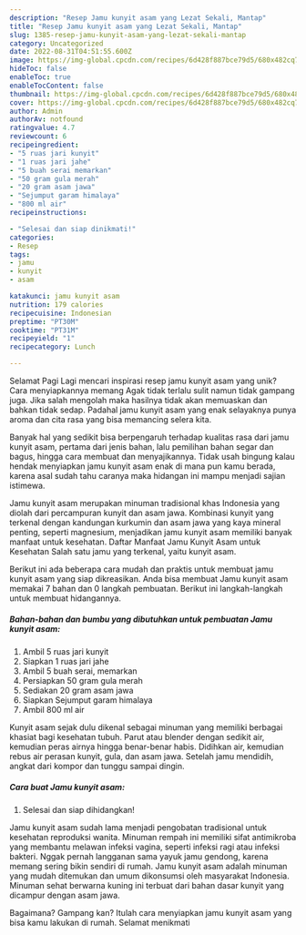 ```yaml
---
description: "Resep Jamu kunyit asam yang Lezat Sekali, Mantap"
title: "Resep Jamu kunyit asam yang Lezat Sekali, Mantap"
slug: 1385-resep-jamu-kunyit-asam-yang-lezat-sekali-mantap
category: Uncategorized
date: 2022-08-31T04:51:55.600Z
image: https://img-global.cpcdn.com/recipes/6d428f887bce79d5/680x482cq70/jamu-kunyit-asam-foto-resep-utama.jpg
hideToc: false
enableToc: true
enableTocContent: false
thumbnail: https://img-global.cpcdn.com/recipes/6d428f887bce79d5/680x482cq70/jamu-kunyit-asam-foto-resep-utama.jpg
cover: https://img-global.cpcdn.com/recipes/6d428f887bce79d5/680x482cq70/jamu-kunyit-asam-foto-resep-utama.jpg
author: Admin
authorAv: notfound
ratingvalue: 4.7
reviewcount: 6
recipeingredient:
- "5 ruas jari kunyit"
- "1 ruas jari jahe"
- "5 buah serai memarkan"
- "50 gram gula merah"
- "20 gram asam jawa"
- "Sejumput garam himalaya"
- "800 ml air"
recipeinstructions:

- "Selesai dan siap dinikmati!"
categories:
- Resep
tags:
- jamu
- kunyit
- asam

katakunci: jamu kunyit asam 
nutrition: 179 calories
recipecuisine: Indonesian
preptime: "PT30M"
cooktime: "PT31M"
recipeyield: "1"
recipecategory: Lunch

---
```



Selamat Pagi Lagi mencari inspirasi resep jamu kunyit asam yang unik? Cara menyiapkannya memang Agak tidak terlalu sulit namun tidak gampang juga. Jika salah mengolah maka hasilnya tidak akan memuaskan dan bahkan tidak sedap. Padahal jamu kunyit asam yang enak selayaknya punya aroma dan cita rasa yang bisa memancing selera kita.


Banyak hal yang sedikit bisa berpengaruh terhadap kualitas rasa dari jamu kunyit asam, pertama dari jenis bahan, lalu pemilihan bahan segar dan bagus, hingga cara membuat dan menyajikannya. Tidak usah bingung kalau hendak menyiapkan jamu kunyit asam enak di mana pun kamu berada, karena asal sudah tahu caranya maka hidangan ini mampu menjadi sajian istimewa.

Jamu kunyit asam merupakan minuman tradisional khas Indonesia yang diolah dari percampuran kunyit dan asam jawa. Kombinasi kunyit yang terkenal dengan kandungan kurkumin dan asam jawa yang kaya mineral penting, seperti magnesium, menjadikan jamu kunyit asam memiliki banyak manfaat untuk kesehatan. Daftar Manfaat Jamu Kunyit Asam untuk Kesehatan Salah satu jamu yang terkenal, yaitu kunyit asam.


Berikut ini ada beberapa cara mudah dan praktis untuk membuat jamu kunyit asam yang siap dikreasikan. Anda bisa membuat Jamu kunyit asam memakai 7 bahan dan 0 langkah pembuatan. Berikut ini langkah-langkah untuk membuat hidangannya.

<!--inarticleads1-->

##### Bahan-bahan dan bumbu yang dibutuhkan untuk pembuatan Jamu kunyit asam:

1. Ambil 5 ruas jari kunyit
1. Siapkan 1 ruas jari jahe
1. Ambil 5 buah serai, memarkan
1. Persiapkan 50 gram gula merah
1. Sediakan 20 gram asam jawa
1. Siapkan Sejumput garam himalaya
1. Ambil 800 ml air


Kunyit asam sejak dulu dikenal sebagai minuman yang memiliki berbagai khasiat bagi kesehatan tubuh. Parut atau blender dengan sedikit air, kemudian peras airnya hingga benar-benar habis. Didihkan air, kemudian rebus air perasan kunyit, gula, dan asam jawa. Setelah jamu mendidih, angkat dari kompor dan tunggu sampai dingin. 

<!--inarticleads2-->

##### Cara buat Jamu kunyit asam:


1. Selesai dan siap dihidangkan!

Jamu kunyit asam sudah lama menjadi pengobatan tradisional untuk kesehatan reproduksi wanita. Minuman rempah ini memiliki sifat antimikroba yang membantu melawan infeksi vagina, seperti infeksi ragi atau infeksi bakteri. Nggak pernah langganan sama yayuk jamu gendong, karena memang sering bikin sendiri di rumah. Jamu kunyit asam adalah minuman yang mudah ditemukan dan umum dikonsumsi oleh masyarakat Indonesia. Minuman sehat berwarna kuning ini terbuat dari bahan dasar kunyit yang dicampur dengan asam jawa. 

Bagaimana? Gampang kan? Itulah cara menyiapkan jamu kunyit asam yang bisa kamu lakukan di rumah. Selamat menikmati
